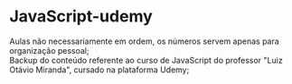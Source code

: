 # JavaScript-udemy
Aulas não necessariamente em ordem, os números servem apenas para organização pessoal;  
Backup do conteúdo referente ao curso de JavaScript do professor "Luiz Otávio Miranda", cursado na plataforma Udemy;
